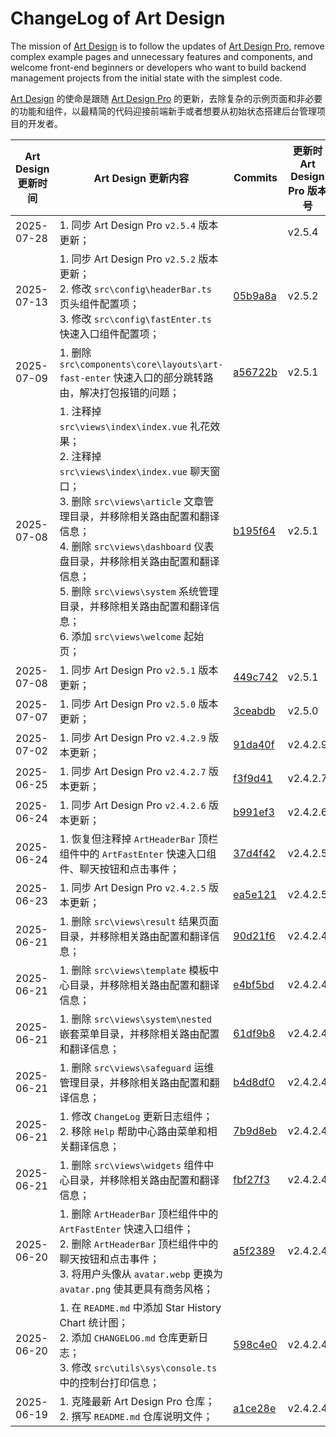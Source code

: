 # ChangeLog of Art Design

The mission of [Art Design](https://github.com/Barry-Flynn/art-design) is to follow the updates of [Art Design Pro](https://github.com/Daymychen/art-design-pro), remove complex example pages and unnecessary features and components, and welcome front-end beginners or developers who want to build backend management projects from the initial state with the simplest code.

[Art Design](https://github.com/Barry-Flynn/art-design) 的使命是跟随 [Art Design Pro](https://github.com/Daymychen/art-design-pro) 的更新，去除复杂的示例页面和非必要的功能和组件，以最精简的代码迎接前端新手或者想要从初始状态搭建后台管理项目的开发者。

| Art Design 更新时间 | Art Design 更新内容 | Commits | 更新时 Art Design Pro 版本号 |
| --- | --- | --- | --- |
| 2025-07-28 | 1. 同步 Art Design Pro `v2.5.4` 版本更新； |  | v2.5.4 |
| 2025-07-13 | 1. 同步 Art Design Pro `v2.5.2` 版本更新；<br />2. 修改 `src\config\headerBar.ts` 页头组件配置项；<br />3. 修改 `src\config\fastEnter.ts` 快速入口组件配置项； | [05b9a8a](https://github.com/Barry-Flynn/art-design/commit/05b9a8a02bcb168ce4553e3002715e2cad560a02) | v2.5.2 |
| 2025-07-09 | 1. 删除 `src\components\core\layouts\art-fast-enter` 快速入口的部分跳转路由，解决打包报错的问题； | [a56722b](https://github.com/Barry-Flynn/art-design/commit/a56722b421060f9768e60f22a567921b941f09b1) | v2.5.1 |
| 2025-07-08 | 1. 注释掉 `src\views\index\index.vue` 礼花效果；<br />2. 注释掉 `src\views\index\index.vue` 聊天窗口；<br />3. 删除 `src\views\article` 文章管理目录，并移除相关路由配置和翻译信息；<br />4. 删除 `src\views\dashboard` 仪表盘目录，并移除相关路由配置和翻译信息；<br />5. 删除 `src\views\system` 系统管理目录，并移除相关路由配置和翻译信息；<br />6. 添加 `src\views\welcome` 起始页； | [b195f64](https://github.com/Barry-Flynn/art-design/commit/b195f64a6d0a79d37adbba6f31f6547468baf880) | v2.5.1 |
| 2025-07-08 | 1. 同步 Art Design Pro `v2.5.1` 版本更新； | [449c742](https://github.com/Barry-Flynn/art-design/commit/449c7424e4e708272537c780d986d97d31ed0ece) | v2.5.1 |
| 2025-07-07 | 1. 同步 Art Design Pro `v2.5.0` 版本更新； | [3ceabdb](https://github.com/Barry-Flynn/art-design/commit/3ceabdbf5022dbef142881be0e74e3b5b5ca636f) | v2.5.0 |
| 2025-07-02 | 1. 同步 Art Design Pro `v2.4.2.9` 版本更新； | [91da40f](https://github.com/Barry-Flynn/art-design/commit/91da40f0022ce17861069e131da2c50ae7c8e1de) | v2.4.2.9 |
| 2025-06-25 | 1. 同步 Art Design Pro `v2.4.2.7` 版本更新； | [f3f9d41](https://github.com/Barry-Flynn/art-design/commit/f3f9d41f0a48aadf76e539feb9cbef9b45c9bb6f) | v2.4.2.7 |
| 2025-06-24 | 1. 同步 Art Design Pro `v2.4.2.6` 版本更新； | [b991ef3](https://github.com/Barry-Flynn/art-design/commit/b991ef38e55b9b35f9718dcd036869373f61468c) | v2.4.2.6 |
| 2025-06-24 | 1. 恢复但注释掉 `ArtHeaderBar` 顶栏组件中的 `ArtFastEnter` 快速入口组件、聊天按钮和点击事件； | [37d4f42](https://github.com/Barry-Flynn/art-design/commit/37d4f424c0ac4cb1ccd5f696b667116239457afa) | v2.4.2.5 |
| 2025-06-23 | 1. 同步 Art Design Pro `v2.4.2.5` 版本更新； | [ea5e121](https://github.com/Barry-Flynn/art-design/commit/ea5e121ead96532c4f8fa5e49a3d2b6958aa9973) | v2.4.2.5 |
| 2025-06-21 | 1. 删除 `src\views\result` 结果页面目录，并移除相关路由配置和翻译信息； | [90d21f6](https://github.com/Barry-Flynn/art-design/commit/90d21f6e5a4c7352a7cd291b04fd3d60b65daabf) | v2.4.2.4 |
| 2025-06-21 | 1. 删除 `src\views\template` 模板中心目录，并移除相关路由配置和翻译信息； | [e4bf5bd](https://github.com/Barry-Flynn/art-design/commit/e4bf5bd44616be5ec8000792fb502ccdc6c2c2f4) | v2.4.2.4 |
| 2025-06-21 | 1. 删除 `src\views\system\nested` 嵌套菜单目录，并移除相关路由配置和翻译信息； | [61df9b8](https://github.com/Barry-Flynn/art-design/commit/61df9b86edd0bf7b4b4e966e48bcb1b500301da9) | v2.4.2.4 |
| 2025-06-21 | 1. 删除 `src\views\safeguard` 运维管理目录，并移除相关路由配置和翻译信息； | [b4d8df0](https://github.com/Barry-Flynn/art-design/commit/b4d8df0d6a8c5b1f0413d384fb05087f27cefa68) | v2.4.2.4 |
| 2025-06-21 | 1. 修改 `ChangeLog` 更新日志组件；<br />2. 移除 `Help` 帮助中心路由菜单和相关翻译信息； | [7b9d8eb](https://github.com/Barry-Flynn/art-design/commit/7b9d8eb5116115db29baf84d25c0be8273972470) | v2.4.2.4 |
| 2025-06-21 | 1. 删除 `src\views\widgets` 组件中心目录，并移除相关路由配置和翻译信息； | [fbf27f3](https://github.com/Barry-Flynn/art-design/commit/fbf27f360b0785ce3eae17d5aab0c5fef62b808c) | v2.4.2.4 |
| 2025-06-20 | 1. 删除 `ArtHeaderBar` 顶栏组件中的 `ArtFastEnter` 快速入口组件；<br />2. 删除 `ArtHeaderBar` 顶栏组件中的聊天按钮和点击事件；<br />3. 将用户头像从 `avatar.webp` 更换为 `avatar.png` 使其更具有商务风格； | [a5f2389](https://github.com/Barry-Flynn/art-design/commit/a5f2389737738a62adf4e22f556c65b2e8a0b8eb) | v2.4.2.4 |
| 2025-06-20 | 1. 在 `README.md` 中添加 Star History Chart 统计图；<br />2. 添加 `CHANGELOG.md` 仓库更新日志；<br />3. 修改 `src\utils\sys\console.ts` 中的控制台打印信息； | [598c4e0](https://github.com/Barry-Flynn/art-design/commit/598c4e0ff3207d5ed8ab6a711e034b2422abe521) | v2.4.2.4 |
| 2025-06-19 | 1. 克隆最新 Art Design Pro 仓库；<br />2. 撰写 `README.md` 仓库说明文件； | [a1ce28e](https://github.com/Barry-Flynn/art-design/commit/a1ce28ed819597ea85ce2028065416e331e6577c) | v2.4.2.4 |
